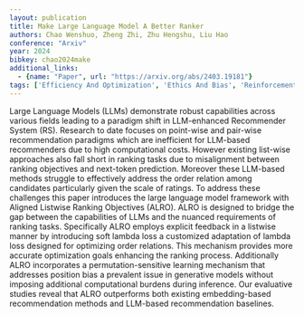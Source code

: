 ```yaml
---
layout: publication
title: Make Large Language Model A Better Ranker
authors: Chao Wenshuo, Zheng Zhi, Zhu Hengshu, Liu Hao
conference: "Arxiv"
year: 2024
bibkey: chao2024make
additional_links:
  - {name: "Paper", url: "https://arxiv.org/abs/2403.19181"}
tags: ['Efficiency And Optimization', 'Ethics And Bias', 'Reinforcement Learning', 'Tools']
---
```

Large Language Models (LLMs) demonstrate robust capabilities across various fields leading to a paradigm shift in LLM-enhanced Recommender System (RS). Research to date focuses on point-wise and pair-wise recommendation paradigms which are inefficient for LLM-based recommenders due to high computational costs. However existing list-wise approaches also fall short in ranking tasks due to misalignment between ranking objectives and next-token prediction. Moreover these LLM-based methods struggle to effectively address the order relation among candidates particularly given the scale of ratings. To address these challenges this paper introduces the large language model framework with Aligned Listwise Ranking Objectives (ALRO). ALRO is designed to bridge the gap between the capabilities of LLMs and the nuanced requirements of ranking tasks. Specifically ALRO employs explicit feedback in a listwise manner by introducing soft lambda loss a customized adaptation of lambda loss designed for optimizing order relations. This mechanism provides more accurate optimization goals enhancing the ranking process. Additionally ALRO incorporates a permutation-sensitive learning mechanism that addresses position bias a prevalent issue in generative models without imposing additional computational burdens during inference. Our evaluative studies reveal that ALRO outperforms both existing embedding-based recommendation methods and LLM-based recommendation baselines.
